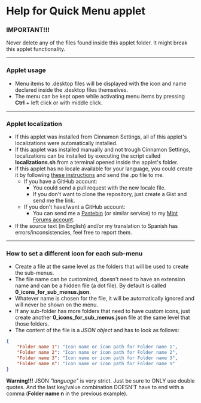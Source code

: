 # Help for Quick Menu applet

### IMPORTANT!!!
Never delete any of the files found inside this applet folder. It might break this applet functionality.

***

### Applet usage

- Menu items to .desktop files will be displayed with the icon and name declared inside the .desktop files themselves.
- The menu can be kept open while activating menu items by pressing **Ctrl** + left click or with middle click.

***

### Applet localization

- If this applet was installed from Cinnamon Settings, all of this applet's localizations were automatically installed.
- If this applet was installed manually and not trough Cinnamon Settings, localizations can be installed by executing the script called **localizations.sh** from a terminal opened inside the applet's folder.
- If this applet has no locale available for your language, you could create it by following [these instructions](https://github.com/Odyseus/CinnamonTools/wiki/Xlet-localizations) and send the .po file to me.
    - If you have a GitHub account:
        - You could send a pull request with the new locale file.
        - If you don't want to clone the repository, just create a Gist and send me the link.
    - If you don't have/want a GitHub account:
        - You can send me a [Pastebin](http://pastebin.com/) (or similar service) to my [Mint Forums account](https://forums.linuxmint.com/memberlist.php?mode=viewprofile&u=164858).
- If the source text (in English) and/or my translation to Spanish has errors/inconsistencies, feel free to report them.

***

### How to set a different icon for each sub-menu
- Create a file at the same level as the folders that will be used to create the sub-menus.
- The file name can be customized, doesn't need to have an extension name and can be a hidden file (a dot file). By default is called **0_icons_for_sub_menus.json**.
- Whatever name is chosen for the file, it will be automatically ignored and will never be shown on the menu.
- If any sub-folder has more folders that need to have custom icons, just create another **0_icons_for_sub_menus.json** file at the same level that those folders.
- The content of the file is a *JSON object* and has to look as follows:
```json
{
    "Folder name 1": "Icon name or icon path for Folder name 1",
    "Folder name 2": "Icon name or icon path for Folder name 2",
    "Folder name 3": "Icon name or icon path for Folder name 3",
    "Folder name n": "Icon name or icon path for Folder name n"
}
```

**Warning!!!** JSON *"language"* is very strict. Just be sure to ONLY use double quotes. And the last key/value combination DOESN'T have to end with a comma (**Folder name n** in the previous example).
